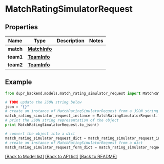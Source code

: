 # MatchRatingSimulatorRequest


## Properties
Name | Type | Description | Notes
------------ | ------------- | ------------- | -------------
**match** | [**MatchInfo**](MatchInfo.md) |  | 
**team1** | [**TeamInfo**](TeamInfo.md) |  | 
**team2** | [**TeamInfo**](TeamInfo.md) |  | 

## Example

```python
from dupr_backend.models.match_rating_simulator_request import MatchRatingSimulatorRequest

# TODO update the JSON string below
json = "{}"
# create an instance of MatchRatingSimulatorRequest from a JSON string
match_rating_simulator_request_instance = MatchRatingSimulatorRequest.from_json(json)
# print the JSON string representation of the object
print MatchRatingSimulatorRequest.to_json()

# convert the object into a dict
match_rating_simulator_request_dict = match_rating_simulator_request_instance.to_dict()
# create an instance of MatchRatingSimulatorRequest from a dict
match_rating_simulator_request_form_dict = match_rating_simulator_request.from_dict(match_rating_simulator_request_dict)
```
[[Back to Model list]](../README.md#documentation-for-models) [[Back to API list]](../README.md#documentation-for-api-endpoints) [[Back to README]](../README.md)


